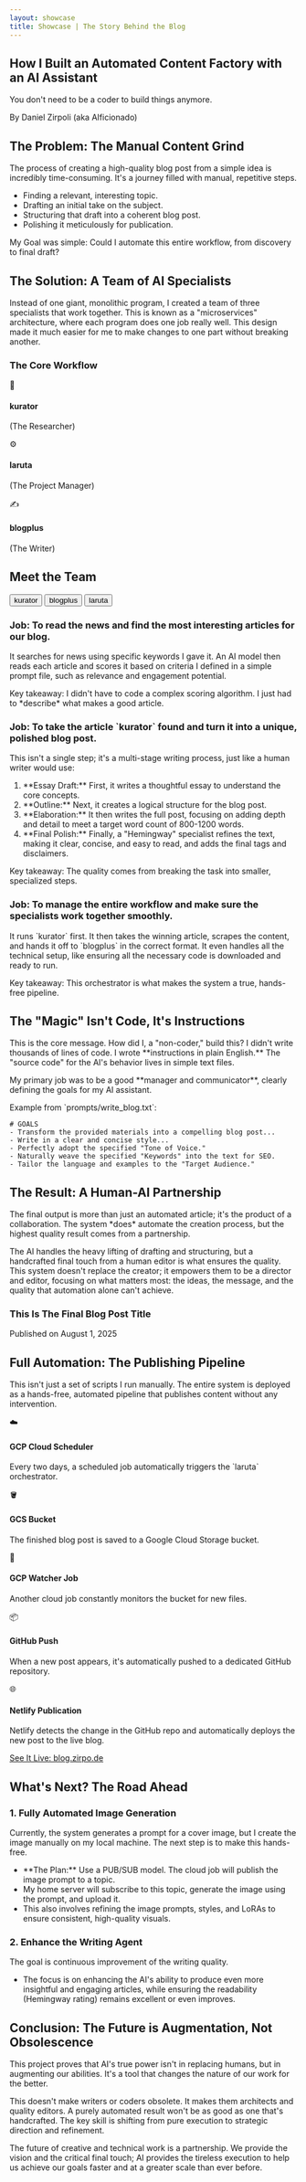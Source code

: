 ```yaml
---
layout: showcase
title: Showcase | The Story Behind the Blog
---
```


<section id="slide1" class="content-section">
    <div class="max-w-4xl mx-auto text-center flex flex-col items-center justify-center h-full">
        <h1 class="text-5xl md:text-6xl font-bold text-[var(--heading-color)] leading-tight">How I Built an Automated Content Factory with an AI Assistant</h1>
        <p class="mt-4 text-xl md:text-2xl text-gray-400">You don't need to be a coder to build things anymore.</p>
        <p class="mt-8 text-lg font-semibold text-gray-300">By Daniel Zirpoli (aka AIficionado)</p>
    </div>
</section>

<section id="slide2" class="content-section">
    <h2 class="text-4xl font-bold text-[var(--heading-color)] mb-6">The Problem: The Manual Content Grind</h2>
    <div class="space-y-4 text-lg max-w-3xl">
        <p>The process of creating a high-quality blog post from a simple idea is incredibly time-consuming. It's a journey filled with manual, repetitive steps.</p>
        <ul class="list-disc list-inside space-y-3 pl-4 pt-2">
            <li>Finding a relevant, interesting topic.</li>
            <li>Drafting an initial take on the subject.</li>
            <li>Structuring that draft into a coherent blog post.</li>
            <li>Polishing it meticulously for publication.</li>
        </ul>
        <p class="pt-4 font-semibold text-gray-400">My Goal was simple: Could I automate this entire workflow, from discovery to final draft?</p>
    </div>
</section>

<section id="slide3" class="content-section">
    <h2 class="text-4xl font-bold text-[var(--heading-color)] mb-8">The Solution: A Team of AI Specialists</h2>
    <div class="space-y-4 text-lg max-w-3xl">
        <p>Instead of one giant, monolithic program, I created a team of three specialists that work together. This is known as a "microservices" architecture, where each program does one job really well. This design made it much easier for me to make changes to one part without breaking another.</p>
    </div>
    <div class="mt-12">
        <h3 class="text-2xl font-semibold text-center text-gray-400 mb-6">The Core Workflow</h3>
        <div class="flex flex-col md:flex-row items-center justify-center gap-8 md:gap-16 text-center">
            <div class="diagram-arrow flex-1 p-6 bg-[#222] rounded-xl shadow-md border border-[#333]">
                <div class="text-4xl mb-2">🔎</div>
                <h4 class="text-xl font-bold text-white">kurator</h4>
                <p class="text-sm text-gray-400">(The Researcher)</p>
            </div>
            <div class="diagram-arrow flex-1 p-6 bg-[#222] rounded-xl shadow-md border border-[#333]">
                <div class="text-4xl mb-2">⚙️</div>
                <h4 class="text-xl font-bold text-white">laruta</h4>
                <p class="text-sm text-gray-400">(The Project Manager)</p>
            </div>
            <div class="flex-1 p-6 bg-[#222] rounded-xl shadow-md border border-[#333]">
                <div class="text-4xl mb-2">✍️</div>
                <h4 class="text-xl font-bold text-white">blogplus</h4>
                <p class="text-sm text-gray-400">(The Writer)</p>
            </div>
        </div>
    </div>
</section>

<section id="slide4" class="content-section">
    <h2 class="text-4xl font-bold text-[var(--heading-color)] mb-8">Meet the Team</h2>
    <div id="team-tabs" class="mb-6 flex flex-wrap gap-2 border-b border-[#333]">
        <button class="tab-btn py-3 px-6 text-lg font-medium border-b-4 border-transparent hover:bg-[#2a2a2a] hover:text-[#ffb74d]" data-tab="kurator">kurator</button>
        <button class="tab-btn py-3 px-6 text-lg font-medium border-b-4 border-transparent hover:bg-[#2a2a2a] hover:text-[#ffb74d]" data-tab="blogplus">blogplus</button>
        <button class="tab-btn py-3 px-6 text-lg font-medium border-b-4 border-transparent hover:bg-[#2a2a2a] hover:text-[#ffb74d]" data-tab="laruta">laruta</button>
    </div>
    <div id="team-content" class="max-w-3xl">
        <div id="kurator-content" class="tab-content space-y-4 text-lg">
            <h3 class="text-2xl font-semibold text-gray-400">Job: To read the news and find the most interesting articles for our blog.</h3>
            <p>It searches for news using specific keywords I gave it. An AI model then reads each article and scores it based on criteria I defined in a simple prompt file, such as relevance and engagement potential.</p>
            <p class="pt-2 font-semibold">Key takeaway: I didn't have to code a complex scoring algorithm. I just had to *describe* what makes a good article.</p>
        </div>
        <div id="blogplus-content" class="tab-content space-y-4 text-lg">
            <h3 class="text-2xl font-semibold text-gray-400">Job: To take the article `kurator` found and turn it into a unique, polished blog post.</h3>
            <p>This isn't a single step; it's a multi-stage writing process, just like a human writer would use:</p>
            <ol class="list-decimal list-inside space-y-2 pl-4 pt-2">
                <li>**Essay Draft:** First, it writes a thoughtful essay to understand the core concepts.</li>
                <li>**Outline:** Next, it creates a logical structure for the blog post.</li>
                <li>**Elaboration:** It then writes the full post, focusing on adding depth and detail to meet a target word count of 800-1200 words.</li>
                <li>**Final Polish:** Finally, a "Hemingway" specialist refines the text, making it clear, concise, and easy to read, and adds the final tags and disclaimers.</li>
            </ol>
            <p class="pt-2 font-semibold">Key takeaway: The quality comes from breaking the task into smaller, specialized steps.</p>
        </div>
        <div id="laruta-content" class="tab-content space-y-4 text-lg">
            <h3 class="text-2xl font-semibold text-gray-400">Job: To manage the entire workflow and make sure the specialists work together smoothly.</h3>
            <p>It runs `kurator` first. It then takes the winning article, scrapes the content, and hands it off to `blogplus` in the correct format. It even handles all the technical setup, like ensuring all the necessary code is downloaded and ready to run.</p>
            <p class="pt-2 font-semibold">Key takeaway: This orchestrator is what makes the system a true, hands-free pipeline.</p>
        </div>
    </div>
</section>

<section id="slide7" class="content-section">
    <h2 class="text-4xl font-bold text-[var(--heading-color)] mb-6">The "Magic" Isn't Code, It's Instructions</h2>
    <div class="space-y-4 text-lg max-w-3xl">
        <p>This is the core message. How did I, a "non-coder," build this? I didn't write thousands of lines of code. I wrote **instructions in plain English.** The "source code" for the AI's behavior lives in simple text files.</p>
        <p>My primary job was to be a good **manager and communicator**, clearly defining the goals for my AI assistant.</p>
    </div>
    <div class="mt-8 max-w-3xl">
        <p class="font-mono text-sm text-gray-500 mb-2">Example from `prompts/write_blog.txt`:</p>
        <pre class="bg-[#222] p-6 rounded-lg border border-[#333]"><code class="language-markdown text-gray-300"># GOALS
- Transform the provided materials into a compelling blog post...
- Write in a clear and concise style...
- Perfectly adopt the specified "Tone of Voice."
- Naturally weave the specified "Keywords" into the text for SEO.
- Tailor the language and examples to the "Target Audience."</code></pre>
    </div>
</section>

<section id="slide8" class="content-section">
    <h2 class="text-4xl font-bold text-[var(--heading-color)] mb-6">The Result: A Human-AI Partnership</h2>
    <div class="space-y-4 text-lg max-w-3xl">
        <p>The final output is more than just an automated article; it's the product of a collaboration. The system *does* automate the creation process, but the highest quality result comes from a partnership.</p>
        <p>The AI handles the heavy lifting of drafting and structuring, but a handcrafted final touch from a human editor is what ensures the quality. This system doesn't replace the creator; it empowers them to be a director and editor, focusing on what matters most: the ideas, the message, and the quality that automation alone can't achieve.</p>
    </div>
    <div class="mt-8 p-8 border-2 border-dashed border-[#444] rounded-xl bg-[#222] max-w-3xl">
        <h3 class="text-2xl font-bold text-gray-200">This Is The Final Blog Post Title</h3>
        <p class="text-gray-400 mt-2">Published on August 1, 2025</p>
        <div class="mt-4 space-y-3">
            <div class="h-4 bg-gray-600 rounded w-full"></div>
            <div class="h-4 bg-gray-600 rounded w-5/6"></div>
            <div class="h-4 bg-gray-600 rounded w-full"></div>
            <div class="h-4 bg-gray-600 rounded w-3/4"></div>
        </div>
    </div>
</section>

<section id="automation" class="content-section">
    <h2 class="text-4xl font-bold text-[var(--heading-color)] mb-8">Full Automation: The Publishing Pipeline</h2>
    <div class="space-y-4 text-lg max-w-3xl mb-12">
        <p>This isn't just a set of scripts I run manually. The entire system is deployed as a hands-free, automated pipeline that publishes content without any intervention.</p>
    </div>
    <div class="flex flex-col items-center text-center">
        <div class="pipeline-step w-full md:w-2/3 lg:w-1/2 p-6 bg-[#222] rounded-xl shadow-md border border-[#333]">
            <div class="text-4xl mb-2">☁️</div>
            <h4 class="text-xl font-bold text-white">GCP Cloud Scheduler</h4>
            <p>Every two days, a scheduled job automatically triggers the `laruta` orchestrator.</p>
        </div>
        <div class="pipeline-step w-full md:w-2/3 lg:w-1/2 p-6 bg-[#222] rounded-xl shadow-md border border-[#333]">
            <div class="text-4xl mb-2">🪣</div>
            <h4 class="text-xl font-bold text-white">GCS Bucket</h4>
            <p>The finished blog post is saved to a Google Cloud Storage bucket.</p>
        </div>
        <div class="pipeline-step w-full md:w-2/3 lg:w-1/2 p-6 bg-[#222] rounded-xl shadow-md border border-[#333]">
            <div class="text-4xl mb-2">🔄</div>
            <h4 class="text-xl font-bold text-white">GCP Watcher Job</h4>
            <p>Another cloud job constantly monitors the bucket for new files.</p>
        </div>
        <div class="pipeline-step w-full md:w-2/3 lg:w-1/2 p-6 bg-[#222] rounded-xl shadow-md border border-[#333]">
            <div class="text-4xl mb-2">📦</div>
            <h4 class="text-xl font-bold text-white">GitHub Push</h4>
            <p>When a new post appears, it's automatically pushed to a dedicated GitHub repository.</p>
        </div>
        <div class="w-full md:w-2/3 lg:w-1/2 p-6 bg-[#222] rounded-xl shadow-md border border-[#333]">
            <div class="text-4xl mb-2">🌐</div>
            <h4 class="text-xl font-bold text-white">Netlify Publication</h4>
            <p>Netlify detects the change in the GitHub repo and automatically deploys the new post to the live blog.</p>
             <a href="https://blog.zirpo.de" target="_blank" class="mt-4 inline-block bg-[#ffb74d] text-[#1a1a1a] font-semibold py-2 px-5 rounded-lg hover:bg-opacity-90 transition-colors">See It Live: blog.zirpo.de</a>
        </div>
    </div>
</section>
  
<section id="next" class="content-section">
    <h2 class="text-4xl font-bold text-[var(--heading-color)] mb-6">What's Next? The Road Ahead</h2>
    <div class="space-y-8 text-lg max-w-3xl">
        <div>
            <h3 class="text-2xl font-semibold text-gray-400 mb-3">1. Fully Automated Image Generation</h3>
            <p>Currently, the system generates a prompt for a cover image, but I create the image manually on my local machine. The next step is to make this hands-free.</p>
            <ul class="list-disc list-inside space-y-2 pl-4 mt-2">
                <li>**The Plan:** Use a PUB/SUB model. The cloud job will publish the image prompt to a topic.</li>
                <li>My home server will subscribe to this topic, generate the image using the prompt, and upload it.</li>
                <li>This also involves refining the image prompts, styles, and LoRAs to ensure consistent, high-quality visuals.</li>
            </ul>
        </div>
        <div>
            <h3 class="text-2xl font-semibold text-gray-400 mb-3">2. Enhance the Writing Agent</h3>
            <p>The goal is continuous improvement of the writing quality.</p>
             <ul class="list-disc list-inside space-y-2 pl-4 mt-2">
                <li>The focus is on enhancing the AI's ability to produce even more insightful and engaging articles, while ensuring the readability (Hemingway rating) remains excellent or even improves.</li>
            </ul>
        </div>
    </div>
</section>

<section id="slide9" class="content-section">
    <h2 class="text-4xl font-bold text-[var(--heading-color)] mb-6">Conclusion: The Future is Augmentation, Not Obsolescence</h2>
    <div class="space-y-6 text-xl max-w-3xl">
        <p>This project proves that AI's true power isn't in replacing humans, but in augmenting our abilities. It's a tool that changes the nature of our work for the better.</p>
        <p class="text-2xl font-semibold text-gray-400 p-6 border-l-4 border-[#444] bg-[#222] rounded-r-lg">This doesn't make writers or coders obsolete. It makes them <span class="text-white">architects and quality editors.</span> A purely automated result won't be as good as one that's handcrafted. The key skill is shifting from pure execution to strategic direction and refinement.</p>
        <p>The future of creative and technical work is a partnership. We provide the vision and the critical final touch; AI provides the tireless execution to help us achieve our goals faster and at a greater scale than ever before.</p>
    </div>
</section>
